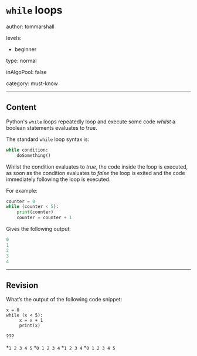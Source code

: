 # `while` loops
author: tommarshall

levels:

  - beginner

type: normal

inAlgoPool: false

category: must-know

---
## Content

Python's `while` loops repeatedly loop and execute some code *whilst* a boolean statements evaluates to true.

The standard `while` loop syntax is:

```python
while condition:
    doSomething()
```

Whilst the condition evaluates to *true*, the code inside the loop is executed, as soon as the condition evaluates to *false* the loop is exited and the code immediately following the loop is executed. 

For example:

```python
counter = 0
while (counter < 5):
    print(counter)
    counter = counter + 1
```
Gives the following output:

```python
0
1
2
3
4
```

---
## Revision

What’s the output of the following code snippet:

```
x = 0
while (x < 5):
     x = x + 1
     print(x)
```
???

*`1 2 3 4 5` 
*`0 1 2 3 4` 
*`1 2 3 4` 
*`0 1 2 3 4 5`